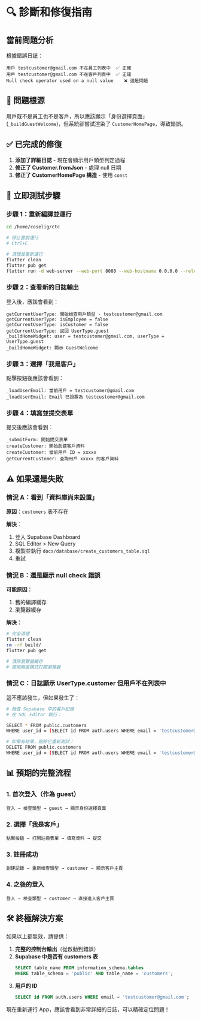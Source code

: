 # 🔍 診斷和修復指南

## 當前問題分析

根據錯誤日誌：
```
用戶 testcustomer@gmail.com 不在員工列表中  ✅ 正確
用戶 testcustomer@gmail.com 不在客戶列表中  ✅ 正確
Null check operator used on a null value    ❌ 這是問題
```

## 🎯 問題根源

用戶既不是員工也不是客戶，所以應該顯示「身份選擇頁面」(`_buildGuestWelcome`)，但系統卻嘗試渲染了 `CustomerHomePage`，導致錯誤。

## ✅ 已完成的修復

1. **添加了詳細日誌** - 現在會顯示用戶類型判定過程
2. **修正了 Customer.fromJson** - 處理 null 日期
3. **修正了 CustomerHomePage 構造** - 使用 `const`

## 🚀 立即測試步驟

### 步驟 1：重新編譯並運行

```bash
cd /home/coselig/ctc

# 停止當前運行
# Ctrl+C

# 清理並重新運行
flutter clean
flutter pub get
flutter run -d web-server --web-port 8080 --web-hostname 0.0.0.0 --release
```

### 步驟 2：查看新的日誌輸出

登入後，應該會看到：
```
getCurrentUserType: 開始檢查用戶類型 - testcustomer@gmail.com
getCurrentUserType: isEmployee = false
getCurrentUserType: isCustomer = false
getCurrentUserType: 返回 UserType.guest
_buildHomeWidget: user = testcustomer@gmail.com, userType = UserType.guest
_buildHomeWidget: 顯示 GuestWelcome
```

### 步驟 3：選擇「我是客戶」

點擊按鈕後應該會看到：
```
_loadUserEmail: 當前用戶 = testcustomer@gmail.com
_loadUserEmail: Email 已設置為 testcustomer@gmail.com
```

### 步驟 4：填寫並提交表單

提交後應該會看到：
```
_submitForm: 開始提交表單
createCustomer: 開始創建客戶資料
createCustomer: 當前用戶 ID = xxxxx
getCurrentCustomer: 查詢用戶 xxxxx 的客戶資料
```

## ⚠️ 如果還是失敗

### 情況 A：看到「資料庫尚未設置」

**原因**：`customers` 表不存在

**解決**：
1. 登入 Supabase Dashboard
2. SQL Editor > New Query
3. 複製並執行 `docs/database/create_customers_table.sql`
4. 重試

### 情況 B：還是顯示 null check 錯誤

**可能原因**：
1. 舊的編譯緩存
2. 瀏覽器緩存

**解決**：
```bash
# 完全清理
flutter clean
rm -rf build/
flutter pub get

# 清除瀏覽器緩存
# 使用無痕模式打開瀏覽器
```

### 情況 C：日誌顯示 UserType.customer 但用戶不在列表中

這不應該發生，但如果發生了：

```bash
# 檢查 Supabase 中的客戶記錄
# 在 SQL Editor 執行：

SELECT * FROM public.customers 
WHERE user_id = (SELECT id FROM auth.users WHERE email = 'testcustomer@gmail.com');

# 如果有結果，刪除它重新測試：
DELETE FROM public.customers 
WHERE user_id = (SELECT id FROM auth.users WHERE email = 'testcustomer@gmail.com');
```

## 📊 預期的完整流程

### 1. 首次登入（作為 guest）
```
登入 → 檢查類型 → guest → 顯示身份選擇頁面
```

### 2. 選擇「我是客戶」
```
點擊按鈕 → 打開註冊表單 → 填寫資料 → 提交
```

### 3. 註冊成功
```
創建記錄 → 重新檢查類型 → customer → 顯示客戶主頁
```

### 4. 之後的登入
```
登入 → 檢查類型 → customer → 直接進入客戶主頁
```

## 🛠️ 終極解決方案

如果以上都無效，請提供：

1. **完整的控制台輸出**（從啟動到錯誤）
2. **Supabase 中是否有 customers 表**
   ```sql
   SELECT table_name FROM information_schema.tables 
   WHERE table_schema = 'public' AND table_name = 'customers';
   ```
3. **用戶的 ID**
   ```sql
   SELECT id FROM auth.users WHERE email = 'testcustomer@gmail.com';
   ```

現在重新運行 App，應該會看到非常詳細的日誌，可以精確定位問題！
